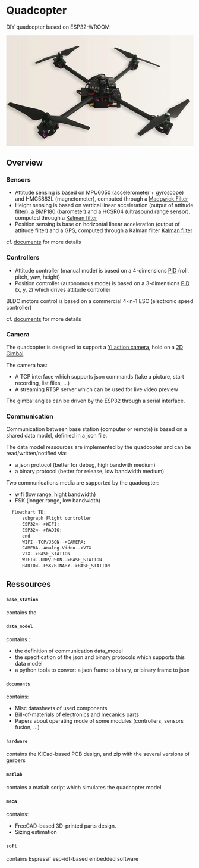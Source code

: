 # Quadcopter

DIY quadcopter based on ESP32-WROOM

![Quadcopter picture](pictures/quadcopter.png?raw=true "Quadcopter")

## Overview

### Sensors

* Attitude sensing is based on MPU6050 (accelerometer + gyroscope) and HMC5883L (magnetometer), computed through a [Madgwick Filter](https://x-io.co.uk/open-source-imu-and-ahrs-algorithms/)
* Height sensing is based on vertical linear acceleration (output of attitude filter), a BMP180 (barometer) and a HCSR04 (ultrasound range sensor), computed through a [Kalman filter](https://en.wikipedia.org/wiki/Kalman_filter)
* Position sensing is base on horizontal linear acceleration (output of attitude filter) and a GPS, computed through a Kalman filter [Kalman filter](https://en.wikipedia.org/wiki/Kalman_filter)

cf. [documents](https://github.com/arnaudhe/quadcopter/tree/master/documents) for more details

### Controllers

* Attitude controller (manual mode) is based on a 4-dimensions [PID](https://en.wikipedia.org/wiki/PID_controller) (roll, pitch, yaw, height)
* Position controller (autonomous mode) is based on a 3-dimensions [PID](https://en.wikipedia.org/wiki/PID_controller) (x, y, z) which drives attitude controller

BLDC motors control is based on a commercial 4-in-1 ESC (electronic speed controller)

cf. [documents](https://github.com/arnaudhe/quadcopter/tree/master/documents) for more details

### Camera

The quadcopter is designed to support a [YI action camera](https://www.yitechnology.com/yi-action-camera), hold on a [2D Gimbal](https://hobbyking.com/fr_fr/tarot-t-2d-v2-xiaomi-yi-sports-camera-brushless-camera-gimbal-and-zyx22-controller.html).

The camera has:
* A TCP interface which supports json commands (take a picture, start recording, list files, ...)
* A streaming RTSP server which can be used for live video preview

The gimbal angles can be driven by the ESP32 through a serial interface.

### Communication

Communication between base station (computer or remote) is based on a shared data model, definied in a json file.

The data model ressources are implemented by the quadcopter and can be read/written/notified via:
* a json protocol (better for debug, high bandwith medium)
* a binary protocol (better for release, low bandwidth medium)

Two communications media are supported by the quadcopter:
* wifi (low range, hight bandwidth)
* FSK (longer range, low bandwidth)


```mermaid
  flowchart TD;
      subgraph Flight controller
      ESP32<-->WIFI;
      ESP32<-->RADIO;
      end
      WIFI--TCP/JSON-->CAMERA;
      CAMERA--Analog Video-->VTX
      VTX-->BASE_STATION
      WIFI<--UDP/JSON-->BASE_STATION
      RADIO<--FSK/BINARY-->BASE_STATION
```

## Ressources

#### `base_station`
contains the 

#### `data_model`
contains :
* the definition of communication data_model
* the specification of the json and binary protocols which supports this data model
* a python tools to convert a json frame to binary, or binary frame to json

#### `documents`
contains:
* Misc datasheets of used components
* Bill-of-materials of electronics and mecanics parts
* Papers about operating mode of some modules (controllers, sensors fusion, ...)

#### `hardware`
contains the KiCad-based PCB design, and zip with the several versions of gerbers

#### `matlab`
contains a matlab script which simulates the quadcopter model

#### `meca` 
contains:
* FreeCAD-based 3D-printed parts design.
* Sizing estimation

#### `soft`
contains Espressif esp-idf-based embedded software
